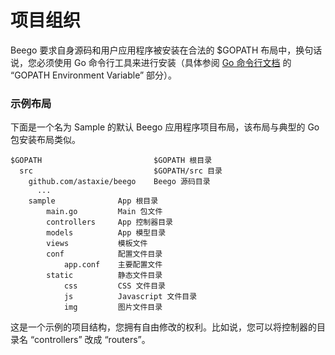 # 项目组织

Beego 要求自身源码和用户应用程序被安装在合法的 $GOPATH 布局中，换句话说，您必须使用 Go 命令行工具来进行安装（具体参阅 [Go 命令行文档](http://golang.org/cmd/go/) 的 “GOPATH Environment Variable” 部分）。

### 示例布局

下面是一个名为 Sample 的默认 Beego 应用程序项目布局，该布局与典型的 Go 包安装布局类似。

	$GOPATH                         $GOPATH 根目录
	  src                   		$GOPATH/src 目录
	    github.com/astaxie/beego	Beego 源码目录
	      ...
	    sample              App 根目录
		    main.go         Main 包文件
		    controllers     App 控制器目录
		    models          App 模型目录
		    views           模板文件
			conf            配置文件目录
	        	app.conf    主要配置文件
	      	static          静态文件目录
		        css         CSS 文件目录
		        js          Javascript 文件目录
		        img         图片文件目录

这是一个示例的项目结构，您拥有自由修改的权利。比如说，您可以将控制器的目录名 “controllers” 改成 “routers”。